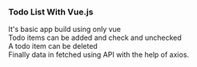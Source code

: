 ### Todo List With Vue.js
It's basic app build using only vue  
Todo items can be added and check and unchecked  
A todo item can be deleted  
Finally data in fetched using API with the help of axios.
